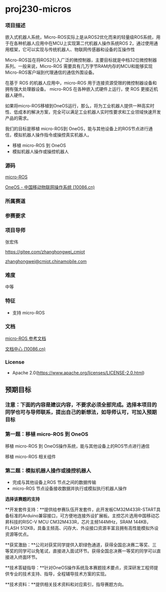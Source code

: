 # proj230-micros
### 项目描述

嵌入式机器人系统，Micro-ROS实际上是从ROS2优化而来的轻量级ROS系统，用于在各种机器人应用中在MCU上实现第二代机器人操作系统ROS 2，通过使用通用框架，它可以实现与传统机器人、物联网传感器和设备的互操作性

Micro-ROS旨在将ROS2引入广泛的微控制器，主要目标就是中档32位微控制器系列。一般来说，Micro-ROS 需要具有几万字节RAM内存的MCU和能够实现Micro-ROS客户端到代理通信的通信外围设备。

在基于 ROS 的机器人应用中，micro-ROS 用于连接资源受限的微控制器设备和拥有强大处理器设备。 micro-ROS 在各种嵌入式硬件上运行，使 ROS 更接近机器人硬件。

如果将micro-ROS移植到OneOS运行，那么，将为工业机器人提供一种高实时性、低成本的解决方案，完全可以满足工业机器人实时性要求和工业领域快速开发产品的需求。

我们的目标是移植 micro-ROS到 OneOS，能与其他设备上的ROS节点进行通信，模拟机器人操作指令或操控真实机器人。

- 移植 micro-ROS 到     OneOS
- 模拟机器人操作或操控机器人

### 源码

[micro-ROS](https://micro.ros.org/)

[OneOS - 中国移动物联网操作系统 (10086.cn)](https://os.iot.10086.cn/)

### 所属赛道

### 参赛要求

### 项目导师

张宏伟

https://gitee.com/zhanghongwei_cmiot

zhanghongwei@cmiot.chinamobile.com

### 难度

中等

### 特征

- 支持 micro-ROS

### 文档

[micro-ROS 参考文档](https://micro.ros.org/docs/tutorials/core/overview/)

[文档中心 (10086.cn)](https://os.iot.10086.cn/v2/doc/homePage)

### License

- Apache     2.0(https://www.apache.org/licenses/LICENSE-2.0.html)

## 预期目标

### 注意：下面的内容是建议内容，不要求必须全部完成。选择本项目的同学也可与导师联系，提出自己的新想法，如导师认可，可加入预期目标

### 第一题：移植 micro-ROS 到 OneOS

移植 micro-ROS 到 OneOS操作系统，能与其他设备上的ROS节点进行通信

移植 micro-ROS 相关组件

### 第二题：模拟机器人操作或操控机器人

- 完成与其他设备上ROS 节点之间的数据传输
- micro-ROS     节点设备接收数据并执行或模拟执行机器人操作

**选择该赛题的支持**

**开发套件支持：**提供给参赛队伍开发套件，此开发板CM32M433R-START具备标准的Arduino兼容接口，可方便地连接外设扩展板。主控芯片选用中国移动芯昇科技的RISC-V MCU CM32M433R，芯片主频144MHz，SRAM 144KB，FLASH 512KB，具备主频高、闪存大、外设接口资源丰富且拥有高性能模拟外设资源等优点。

**获奖激励：**公司对获奖同学提供入职绿色通道，获得全国总决赛二等奖、三等奖的同学可以免笔试，直接进入面试环节。获得全国总决赛一等奖的同学可以直接进入终面环节。

**技术答疑指导：**针对OneOS操作系统及本赛题技术要点，资深研发工程师提供专业的技术支持、指导，全程辅导技术方案的实现。

**技术资料：**提供相关技术资料和对应索引，指导赛题方向。

 
